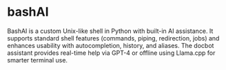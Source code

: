 # bashAI
BashAI is a custom Unix-like shell in Python with built-in AI assistance. It supports standard shell features (commands, piping, redirection, jobs) and enhances usability with autocompletion, history, and aliases. The docbot assistant provides real-time help via GPT-4 or offline using Llama.cpp for smarter terminal use.
